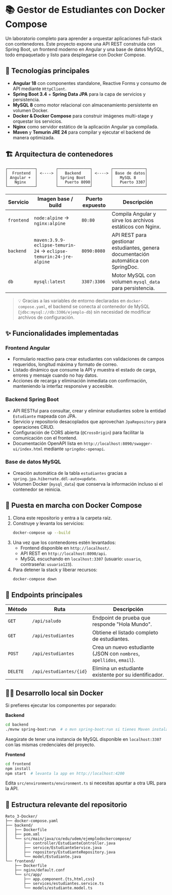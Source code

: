 # 📚 Gestor de Estudiantes con Docker Compose

Un laboratorio completo para aprender a orquestar aplicaciones full-stack con contenedores. Este proyecto expone una API REST construida con Spring Boot, un frontend moderno en Angular y una base de datos MySQL, todo empaquetado y listo para desplegarse con Docker Compose.

## 🧰 Tecnologías principales
- **Angular 18** con componentes standalone, Reactive Forms y consumo de API mediante `HttpClient`.
- **Spring Boot 3.4** + **Spring Data JPA** para la capa de servicios y persistencia.
- **MySQL 8** como motor relacional con almacenamiento persistente en volumen Docker.
- **Docker & Docker Compose** para construir imágenes multi-stage y orquestar los servicios.
- **Nginx** como servidor estático de la aplicación Angular ya compilada.
- **Maven** y **Temurin JRE 24** para compilar y ejecutar el backend de manera optimizada.

## 🏗️ Arquitectura de contenedores
```text
┌────────────┐        ┌──────────────┐        ┌──────────────┐
│  Frontend  │ <----> │   Backend    │ <----> │ Base de datos│
│ Angular +  │        │ Spring Boot  │        │   MySQL 8    │
│   Nginx    │        │   Puerto 8090│        │   Puerto 3307│
└────────────┘        └──────────────┘        └──────────────┘
```

| Servicio  | Imagen base / build | Puerto expuesto | Descripción |
|-----------|---------------------|-----------------|-------------|
| `frontend` | `node:alpine` → `nginx:alpine` | `80:80` | Compila Angular y sirve los archivos estáticos con Nginx. |
| `backend`  | `maven:3.9.9-eclipse-temurin-24` → `eclipse-temurin:24-jre-alpine` | `8090:8080` | API REST para gestionar estudiantes, genera documentación automática con SpringDoc. |
| `db`       | `mysql:latest` | `3307:3306` | Motor MySQL con volumen `mysql_data` para persistencia. |

> 💡 Gracias a las variables de entorno declaradas en `docker-compose.yaml`, el backend se conecta al contenedor de MySQL (`jdbc:mysql://db:3306/ejemplo-db`) sin necesidad de modificar archivos de configuración.

## ✨ Funcionalidades implementadas
### Frontend Angular
- Formulario reactivo para crear estudiantes con validaciones de campos requeridos, longitud máxima y formato de correo.
- Listado dinámico que consume la API y muestra el estado de carga, errores y mensaje cuando no hay datos.
- Acciones de recarga y eliminación inmediata con confirmación, manteniendo la interfaz responsive y accesible.

### Backend Spring Boot
- API RESTful para consultar, crear y eliminar estudiantes sobre la entidad `Estudiante` mapeada con JPA.
- Servicio y repositorio desacoplados que aprovechan `JpaRepository` para operaciones CRUD.
- Configuración de CORS abierta (`@CrossOrigin`) para facilitar la comunicación con el frontend.
- Documentación OpenAPI lista en `http://localhost:8090/swagger-ui/index.html` mediante `springdoc-openapi`.

### Base de datos MySQL
- Creación automática de la tabla `estudiantes` gracias a `spring.jpa.hibernate.ddl-auto=update`.
- Volumen Docker (`mysql_data`) que conserva la información incluso si el contenedor se reinicia.

## 🚀 Puesta en marcha con Docker Compose
1. Clona este repositorio y entra a la carpeta raíz.
2. Construye y levanta los servicios:
   ```bash
   docker-compose up --build
   ```
3. Una vez que los contenedores estén levantados:
   - Frontend disponible en `http://localhost/`.
   - API REST en `http://localhost:8090/api`.
   - MySQL escuchando en `localhost:3307` (usuario: `usuario`, contraseña: `usuario123`).
4. Para detener la stack y liberar recursos:
   ```bash
   docker-compose down
   ```

## 🔌 Endpoints principales
| Método | Ruta | Descripción |
|--------|------|-------------|
| `GET` | `/api/saludo` | Endpoint de prueba que responde "Hola Mundo". |
| `GET` | `/api/estudiantes` | Obtiene el listado completo de estudiantes. |
| `POST` | `/api/estudiantes` | Crea un nuevo estudiante (JSON con `nombres`, `apellidos`, `email`). |
| `DELETE` | `/api/estudiantes/{id}` | Elimina un estudiante existente por su identificador. |

## 🧑‍💻 Desarrollo local sin Docker
Si prefieres ejecutar los componentes por separado:

**Backend**
```bash
cd backend
./mvnw spring-boot:run  # o mvn spring-boot:run si tienes Maven instalado
```
Asegúrate de tener una instancia de MySQL disponible en `localhost:3307` con las mismas credenciales del proyecto.

**Frontend**
```bash
cd frontend
npm install
npm start  # levanta la app en http://localhost:4200
```
Edita `src/environments/environment.ts` si necesitas apuntar a otra URL para la API.

## 📁 Estructura relevante del repositorio
```
Reto_3-Docker/
├── docker-compose.yaml
├── backend/
│   ├── Dockerfile
│   ├── pom.xml
│   └── src/main/java/co/edu/udem/ejemplodockercompose/
│       ├── controller/EstudianteController.java
│       ├── service/EstudianteService.java
│       ├── repository/EstudianteRepository.java
│       └── model/Estudiante.java
└── frontend/
    ├── Dockerfile
    ├── nginx/default.conf
    └── src/app/
        ├── app.component.{ts,html,css}
        ├── services/estudiantes.service.ts
        └── models/estudiante.model.ts
```

